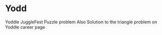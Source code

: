 # Yodd
Yoddle JuggleFest Puzzle problem
Also Solution to the triangle problem on Yoddle career page
